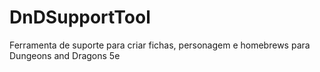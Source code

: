 # DnDSupportTool
Ferramenta de suporte para criar fichas, personagem e homebrews para Dungeons and Dragons 5e

